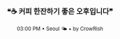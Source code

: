 <div align="center">

<br>

<h3>❝☕ 커피 한잔하기 좋은 오후입니다❞</h3>

<sub>03:00 PM • Seoul 🌤️ • by CrowRish</sub>

<br>

</div>